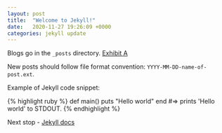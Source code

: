 ```yaml
---
layout: post
title:  "Welcome to Jekyll!"
date:   2020-11-27 19:26:09 +0000
categories: jekyll update
---
```

Blogs go in the `_posts` directory. [Exhibit A]()

New posts should follow file format convention: `YYYY-MM-DD-name-of-post.ext`.

Example of Jekyll code snippet:

{% highlight ruby %}
def main()
  puts "Hello world"
end
#=> prints 'Hello world' to STDOUT.
{% endhighlight %}

Next stop - [Jekyll docs][jekyll-docs]

[jekyll-docs]: https://jekyllrb.com/docs/home
